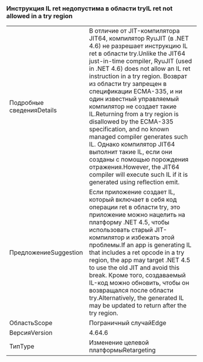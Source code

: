 ### <a name="il-ret-not-allowed-in-a-try-region"></a><span data-ttu-id="144af-101">Инструкция IL ret недопустима в области try</span><span class="sxs-lookup"><span data-stu-id="144af-101">IL ret not allowed in a try region</span></span>

|   |   |
|---|---|
|<span data-ttu-id="144af-102">Подробные сведения</span><span class="sxs-lookup"><span data-stu-id="144af-102">Details</span></span>|<span data-ttu-id="144af-103">В отличие от JIT-компилятора JIT64, компилятор RyuJIT (в .NET 4.6) не разрешает инструкцию IL ret в области try.</span><span class="sxs-lookup"><span data-stu-id="144af-103">Unlike the JIT64 just-in-time compiler, RyuJIT (used in .NET 4.6) does not allow an IL ret instruction in a try region.</span></span> <span data-ttu-id="144af-104">Возврат из области try запрещен в спецификации ECMA-335, и ни один известный управляемый компилятор не создает такие IL.</span><span class="sxs-lookup"><span data-stu-id="144af-104">Returning from a try region is disallowed by the ECMA-335 specification, and no known managed compiler generates such IL.</span></span> <span data-ttu-id="144af-105">Однако компилятор JIT64 выполнит такие IL, если они созданы с помощью порождения отражения.</span><span class="sxs-lookup"><span data-stu-id="144af-105">However, the JIT64 compiler will execute such IL if it is generated using reflection emit.</span></span>|
|<span data-ttu-id="144af-106">Предложение</span><span class="sxs-lookup"><span data-stu-id="144af-106">Suggestion</span></span>|<span data-ttu-id="144af-107">Если приложение создает IL, который включает в себя код операции ret в области try, это приложение можно нацелить на платформу .NET 4.5, чтобы использовать старый JIT-компилятор и избежать этой проблемы.</span><span class="sxs-lookup"><span data-stu-id="144af-107">If an app is generating IL that includes a ret opcode in a try region, the app may target .NET 4.5 to use the old JIT and avoid this break.</span></span> <span data-ttu-id="144af-108">Кроме того, создаваемый IL-код можно обновить, чтобы он возвращался после области try.</span><span class="sxs-lookup"><span data-stu-id="144af-108">Alternatively, the generated IL may be updated to return after the try region.</span></span>|
|<span data-ttu-id="144af-109">Область</span><span class="sxs-lookup"><span data-stu-id="144af-109">Scope</span></span>|<span data-ttu-id="144af-110">Пограничный случай</span><span class="sxs-lookup"><span data-stu-id="144af-110">Edge</span></span>|
|<span data-ttu-id="144af-111">Версия</span><span class="sxs-lookup"><span data-stu-id="144af-111">Version</span></span>|<span data-ttu-id="144af-112">4.6</span><span class="sxs-lookup"><span data-stu-id="144af-112">4.6</span></span>|
|<span data-ttu-id="144af-113">Тип</span><span class="sxs-lookup"><span data-stu-id="144af-113">Type</span></span>|<span data-ttu-id="144af-114">Изменение целевой платформы</span><span class="sxs-lookup"><span data-stu-id="144af-114">Retargeting</span></span>|

